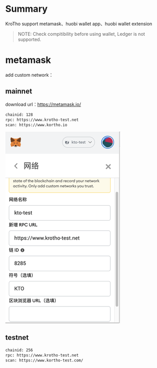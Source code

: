 # Summary

KroTho support metamask、huobi wallet app、huobi wallet extension

> NOTE: Check compitibility before using wallet, Ledger is not supported.

# metamask

add custom network：

## mainnet

download url：https://metamask.io/

```
chainid: 128
rpc: https://www.krotho-test.net
scan: https://www.kortho.io
```

![metamask](../images/metamask2.png)

## testnet

```
chainid: 256
rpc: https://www.krotho-test.net
scan: https://www.kortho-test.com/
```
